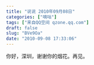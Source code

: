 ```yaml
---
title: "说说 2010年09月08日"
categories: ["嘀咕"]
tags: ["来自QQ空间 qzone.qq.com"]
draft: false
slug: "BVe9Oa"
date: "2010-09-08 17:33:06"
---
```


你好，深圳，谢谢你的烟花。再见。
